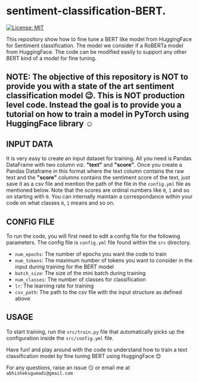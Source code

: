 # sentiment-classification-BERT.  
[![License: MIT](https://img.shields.io/badge/License-MIT-yellow.svg)](https://opensource.org/licenses/MIT)

This repository show how to fine tune a BERT like model from HuggingFace for Sentiment classification. The model we consider if a RoBERTa model from HuggingFace. The code can be modified easily to support any other BERT kind of a model for fine tuning. 

## NOTE: The objective of this repository is **NOT** to provide you with a state of the art sentiment classification model :wink:. This is **NOT** production level code. Instead the goal is to provide you a tutorial on how to train a model in PyTorch using HuggingFace library :relaxed:

## INPUT DATA

It is very easy to create an input dataset for training. All you need is Pandas DataFrame with two column viz. **"text"** and **"score"**. Once you create a Pandas Dataframe in this format where the text column contains the raw text and the **"score"** columns contains the sentiment score of the text, just save it as a csv file and mention the path of the file in the `config.yml` file as mentioned below. Note that the scores are ordinal numbers like `0`, `1` and so on starting with `0`. You can internally maintain a correspondance within your code on what classes `0`, `1` means and so on.

## CONFIG FILE

To run the code, you will first need to edit a config file for the following parameters. The config file is `config.yml` file found within the `src` directory.

* `num_epochs`: The number of epochs you want the code to train
* `num_tokens`: The maximum number of tokens you want to consider in the input during training for the BERT model
* `batch_size`: The size of the mini batch during training
* `num_classes`: The number of classes for classification
* `lr`: The learning rate for training
* `csv_path`: The path to the csv file with the input structure as defined above

## USAGE

To start training, run the `src/train.py` file that automatically picks up the configuration inside the `src/config.yml` file. 

Have fun! and play around with the code to understand how to train a text classification model by fine tuning BERT using HuggingFace :blush:

For any questions, raise an issue :smirk: or email me at `abhisheksgumadi@gmail.com`
